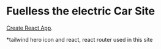 # Fuelless the electric Car Site

[Create React App](https://fuelless.netlify.app/).

*tailwind hero icon and react, react router used in this site